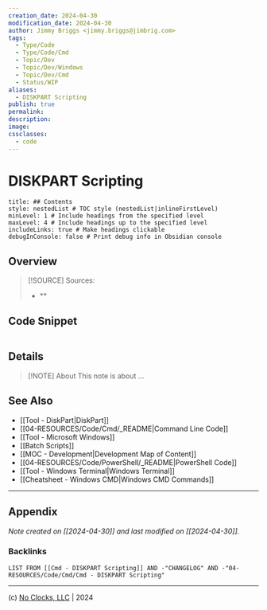 ```yaml
---
creation_date: 2024-04-30
modification_date: 2024-04-30
author: Jimmy Briggs <jimmy.briggs@jimbrig.com>
tags:
  - Type/Code
  - Type/Code/Cmd
  - Topic/Dev
  - Topic/Dev/Windows
  - Topic/Dev/Cmd
  - Status/WIP
aliases:
  - DISKPART Scripting
publish: true
permalink:
description:
image:
cssclasses:
  - code
---
```


# DISKPART Scripting

```table-of-contents
title: ## Contents 
style: nestedList # TOC style (nestedList|inlineFirstLevel)
minLevel: 1 # Include headings from the specified level
maxLevel: 4 # Include headings up to the specified level
includeLinks: true # Make headings clickable
debugInConsole: false # Print debug info in Obsidian console
```

## Overview

> [!SOURCE] Sources:
> - **

## Code Snippet

```powershell

```

## Details

> [!NOTE] About
> This note is about ...

## See Also

- [[Tool - DiskPart|DiskPart]]
- [[04-RESOURCES/Code/Cmd/_README|Command Line Code]]
- [[Tool - Microsoft Windows]]
- [[Batch Scripts]]
- [[MOC - Development|Development Map of Content]]
- [[04-RESOURCES/Code/PowerShell/_README|PowerShell Code]]
- [[Tool - Windows Terminal|Windows Terminal]]
- [[Cheatsheet - Windows CMD|Windows CMD Commands]]

***

## Appendix

*Note created on [[2024-04-30]] and last modified on [[2024-04-30]].*

### Backlinks

```dataview
LIST FROM [[Cmd - DISKPART Scripting]] AND -"CHANGELOG" AND -"04-RESOURCES/Code/Cmd/Cmd - DISKPART Scripting"
```

***

(c) [No Clocks, LLC](https://github.com/noclocks) | 2024